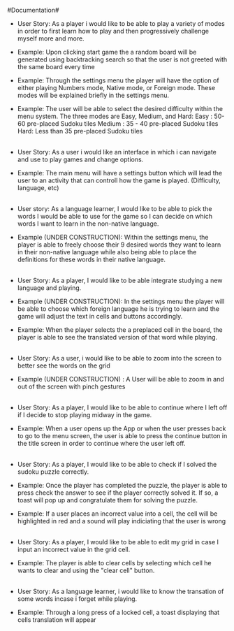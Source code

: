 #Documentation#

- User Story: As a player i would like to be able to play a variety of modes in order to first learn how to play and then progressively challenge myself more and more.
- Example: Upon clicking start game the a random board will be generated using backtracking search so that the user is not greeted with the same board every time
- Example: Through the settings menu the player will have the option of either playing Numbers mode, Native mode, or Foreign mode. These modes will be explained briefly in the settings menu.
- Example: The user will be able to select the desired difficulty within the menu system. The three modes are Easy, Medium, and Hard:
Easy : 50-60 pre-placed Sudoku tiles
Medium : 35 - 40 pre-placed Sudoku tiles
Hard: Less than 35 pre-placed Sudoku tiles<br/><br/>

- User Story: As a user i would like an interface in which i can navigate and use to play games and change options.
- Example: The main menu will have a settings button which will lead the user to an activity that can controll how the game is played. (Difficulty, language, etc)<br/><br/>


- User story: As a language learner, I would like to be able to pick the words I would be able to use for the game so I can decide on which words I want to learn in the non-native language.
- Example (UNDER CONSTRUCTION): Within the settings menu, the player is able to freely choose their 9 desired words they want to learn in their non-native language while also being able to place
the definitions for these words in their native language.
<br/><br/>


- User Story: As a player, I would like to be able integrate studying a new language and playing.
- Example (UNDER CONSTRUCTION): In the settings menu the player will be able to choose which foreign language he is trying to learn and the game will adjust the text in cells and buttons accordingly.
- Example: When the player selects the a preplaced cell in the board, the player is able to see the translated version of that word while playing.<br/><br/>


- User Story: As a user, i would like to be able to zoom into the screen to better see the words on the grid
- Example (UNDER CONSTRUCTION) : A User will be able to zoom in and out of the screen with pinch gestures<br/><br/>


- User Story: As a player, I would like to be able to continue where I left off if I decide to stop playing midway in the game.
- Example: When a user opens up the App or when the user presses back to go to the menu screen, the user is able to press the continue button in the title screen in order to continue where the user left off.<br/><br/>


- User Story: As a player, I would like to be able to check if I solved the sudoku puzzle correctly.
- Example: Once the player has completed the puzzle, the player is able to press check the answer to see if the player correctly solved it. If so, a toast will pop up and congratulate them for solving the puzzle.
- Example: If a user places an incorrect value into a cell, the cell will be highlighted in red and a sound will play indiciating that the user is wrong<br/><br/>


- User Story: As a player, I would like to be able to edit my grid in case I input an incorrect value in the grid cell.
- Example: The player is able to clear cells by selecting which cell he wants to clear and using the "clear cell" button.<br/><br/>

- User Story: As a language learner, i would like to know the transation of some words incase i forget while playing.
- Example: Through a long press of a locked cell, a toast displaying that cells translation will appear<br/><br/>